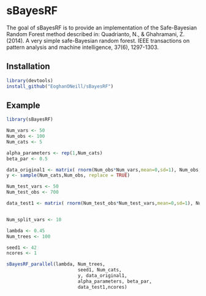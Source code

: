 # sBayesRF

<!-- badges: start -->
<!-- badges: end -->

The goal of sBayesRF is to provide an implementation of the Safe-Bayesian Random Forest method described in:
Quadrianto, N., & Ghahramani, Z. (2014). A very simple safe-Bayesian random forest. IEEE transactions on pattern analysis and machine intelligence, 37(6), 1297-1303.

## Installation

```r
library(devtools)
install_github("EoghanONeill/sBayesRF")
```

## Example


``` r
library(sBayesRF)

Num_vars <- 50
Num_obs <- 100
Num_cats <- 5

alpha_parameters <- rep(1,Num_cats)
beta_par <- 0.5

data_original1 <- matrix( rnorm(Num_obs*Num_vars,mean=0,sd=1), Num_obs, Num_vars)
y <- sample(Num_cats,Num_obs, replace = TRUE)

Num_test_vars <- 50
Num_test_obs <- 700

data_test1 <- matrix( rnorm(Num_test_obs*Num_test_vars,mean=0,sd=1), Num_test_obs, Num_test_vars)


Num_split_vars <- 10

lambda <- 0.45
Num_trees <- 100

seed1 <- 42
ncores <- 1

sBayesRF_parallel(lambda, Num_trees,
                          seed1, Num_cats,
                          y, data_original1,
                          alpha_parameters, beta_par,
                          data_test1,ncores)

```


